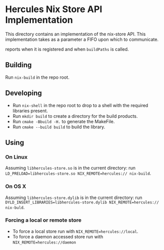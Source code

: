 # Hercules Nix Store API Implementation

This directory contains an implementation of the nix-store API. This
implementation takes as a parameter a FIFO upon which to communicate.

reports when it is registered and when `buildPaths` is called.

## Building

Run `nix-build` in the repo root.

## Developing

- Run `nix-shell` in the repo root to drop to a shell with the required libraries present.
- Run `mkdir build` to create a directory for the build products.
- Run `cmake -Bbuild -H.` to generate the MakeFile.
- Run `cmake --build build` to build the library.

## Using

### On Linux

Assuming `libhercules-store.so` is in the current directory: run
`LD_PRELOAD=libhercules-store.so NIX_REMOTE=hercules:// nix-build`.

### On OS X

Assuming `libhercules-store.dylib` is in the current directory: run
`DYLD_INSERT_LIBRARIES=libhercules-store.dylib NIX_REMOTE=hercules:// nix-buld`.

### Forcing a local or remote store

- To force a local store run with `NIX_REMOTE=hercules://local`.
- To force a daemon accessed store run with `NIX_REMOTE=hercules://daemon`
